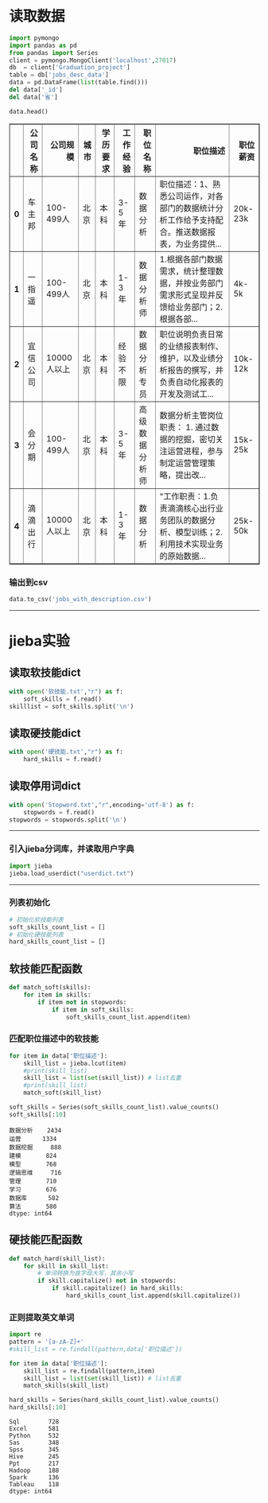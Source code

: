 
# 读取数据


```python
import pymongo
import pandas as pd
from pandas import Series
client = pymongo.MongoClient('localhost',27017)
db  = client['Graduation_project']
table = db['jobs_desc_data']
data = pd.DataFrame(list(table.find()))
del data['_id']
del data['省']
```


```python
data.head()
```




<div>
<style scoped>
    .dataframe tbody tr th:only-of-type {
        vertical-align: middle;
    }

    .dataframe tbody tr th {
        vertical-align: top;
    }

    .dataframe thead th {
        text-align: right;
    }
</style>
<table border="1" class="dataframe">
  <thead>
    <tr style="text-align: right;">
      <th></th>
      <th>公司名称</th>
      <th>公司规模</th>
      <th>城市</th>
      <th>学历要求</th>
      <th>工作经验</th>
      <th>职位名称</th>
      <th>职位描述</th>
      <th>职位薪资</th>
    </tr>
  </thead>
  <tbody>
    <tr>
      <th>0</th>
      <td>车主邦</td>
      <td>100-499人</td>
      <td>北京</td>
      <td>本科</td>
      <td>3-5年</td>
      <td>数据分析</td>
      <td>职位描述：1、熟悉公司运作，对各部门的数据统计分析工作给予支持配合。推送数据报表，为业务提供...</td>
      <td>20k-23k</td>
    </tr>
    <tr>
      <th>1</th>
      <td>一指遥</td>
      <td>100-499人</td>
      <td>北京</td>
      <td>本科</td>
      <td>1-3年</td>
      <td>数据分析师</td>
      <td>1.根据各部门数据需求，统计整理数据，并按业务部门需求形式呈现并反馈给业务部门；2.根据各部...</td>
      <td>4k-5k</td>
    </tr>
    <tr>
      <th>2</th>
      <td>宜信公司</td>
      <td>10000人以上</td>
      <td>北京</td>
      <td>本科</td>
      <td>经验不限</td>
      <td>数据分析专员</td>
      <td>职位说明负责日常的业绩报表制作、维护，以及业绩分析报告的撰写，并负责自动化报表的开发及测试工...</td>
      <td>10k-12k</td>
    </tr>
    <tr>
      <th>3</th>
      <td>会分期</td>
      <td>100-499人</td>
      <td>北京</td>
      <td>本科</td>
      <td>3-5年</td>
      <td>高级数据分析师</td>
      <td>数据分析主管岗位职责： 1. 通过数据的挖掘，密切关注运营进程，参与制定运营管理策略，提出改...</td>
      <td>15k-25k</td>
    </tr>
    <tr>
      <th>4</th>
      <td>滴滴出行</td>
      <td>10000人以上</td>
      <td>北京</td>
      <td>本科</td>
      <td>1-3年</td>
      <td>数据分析</td>
      <td>"工作职责：1.负责滴滴核心出行业务团队的数据分析、模型训练；2.利用技术实现业务的原始数据...</td>
      <td>25k-50k</td>
    </tr>
  </tbody>
</table>
</div>



### 输出到csv


```python
data.to_csv('jobs_with_description.csv')
```

___

# jieba实验

## 读取软技能dict


```python
with open('软技能.txt',"r") as f:
    soft_skills = f.read()
skilllist = soft_skills.split('\n')
```

## 读取硬技能dict


```python
with open('硬技能.txt',"r") as f:
    hard_skills = f.read()
```

## 读取停用词dict


```python
with open('Stopword.txt',"r",encoding='utf-8') as f:
    stopwords = f.read()
stopwords = stopwords.split('\n')
```

___

### 引入jieba分词库，并读取用户字典


```python
import jieba
jieba.load_userdict("userdict.txt")
```

---

### 列表初始化


```python
# 初始化软技能列表
soft_skills_count_list = []
# 初始化硬技能列表
hard_skills_count_list = []
```

## 软技能匹配函数


```python
def match_soft(skills):
    for item in skills:
        if item not in stopwords:
            if item in soft_skills:
                soft_skills_count_list.append(item)
```

### 匹配职位描述中的软技能


```python
for item in data['职位描述']:
    skill_list = jieba.lcut(item)
    #print(skill_list)
    skill_list = list(set(skill_list)) # list去重
    #print(skill_list)
    match_soft(skill_list)
```


```python
soft_skills = Series(soft_skills_count_list).value_counts()
soft_skills[:10]
```




    数据分析    2434
    运营      1334
    数据挖掘     888
    建模       824
    模型       768
    逻辑思维     716
    管理       710
    学习       676
    数据库      582
    算法       580
    dtype: int64



## 硬技能匹配函数


```python
def match_hard(skill_list):
    for skill in skill_list:
        # 单词转换为首字母大写，其余小写
        if skill.capitalize() not in stopwords:
            if skill.capitalize() in hard_skills:
                hard_skills_count_list.append(skill.capitalize())
```

### 正则提取英文单词


```python
import re
pattern = '[a-zA-Z]+'
#skill_list = re.findall(pattern,data['职位描述'])
```


```python
for item in data['职位描述']:
    skill_list = re.findall(pattern,item)
    skill_list = list(set(skill_list)) # list去重
    match_skills(skill_list)
```


```python
hard_skills = Series(hard_skills_count_list).value_counts()
hard_skills[:10]
```




    Sql        728
    Excel      581
    Python     532
    Sas        348
    Spss       345
    Hive       245
    Ppt        217
    Hadoop     188
    Spark      136
    Tableau    118
    dtype: int64


